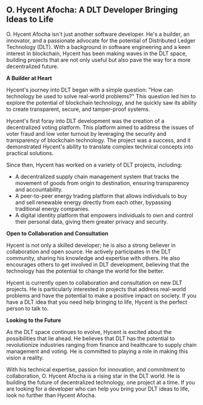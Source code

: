 ## O. Hycent Afocha: A DLT Developer Bringing Ideas to Life

O. Hycent Afocha isn't just another software developer. He's a builder, an innovator, and a passionate advocate for the potential of Distributed Ledger Technology (DLT). With a background in software engineering and a keen interest in blockchain, Hycent has been making waves in the DLT space, building projects that are not only useful but also pave the way for a more decentralized future.

**A Builder at Heart**

Hycent's journey into DLT began with a simple question: "How can technology be used to solve real-world problems?" This question led him to explore the potential of blockchain technology, and he quickly saw its ability to create transparent, secure, and tamper-proof systems.

Hycent's first foray into DLT development was the creation of a decentralized voting platform. This platform aimed to address the issues of voter fraud and low voter turnout by leveraging the security and transparency of blockchain technology. The project was a success, and it demonstrated Hycent's ability to translate complex technical concepts into practical solutions.

Since then, Hycent has worked on a variety of DLT projects, including:

* A decentralized supply chain management system that tracks the movement of goods from origin to destination, ensuring transparency and accountability.
* A peer-to-peer energy trading platform that allows individuals to buy and sell renewable energy directly from each other, bypassing traditional energy companies.
* A digital identity platform that empowers individuals to own and control their personal data, giving them greater privacy and security.

**Open to Collaboration and Consultation**

Hycent is not only a skilled developer; he is also a strong believer in collaboration and open source. He actively participates in the DLT community, sharing his knowledge and expertise with others. He also encourages others to get involved in DLT development, believing that the technology has the potential to change the world for the better.

Hycent is currently open to collaboration and consultation on new DLT projects. He is particularly interested in projects that address real-world problems and have the potential to make a positive impact on society. If you have a DLT idea that you need help bringing to life, Hycent is the perfect person to talk to.

**Looking to the Future**

As the DLT space continues to evolve, Hycent is excited about the possibilities that lie ahead. He believes that DLT has the potential to revolutionize industries ranging from finance and healthcare to supply chain management and voting. He is committed to playing a role in making this vision a reality.

With his technical expertise, passion for innovation, and commitment to collaboration, O. Hycent Afocha is a rising star in the DLT world. He is building the future of decentralized technology, one project at a time. If you are looking for a developer who can help you bring your DLT ideas to life, look no further than Hycent Afocha.

